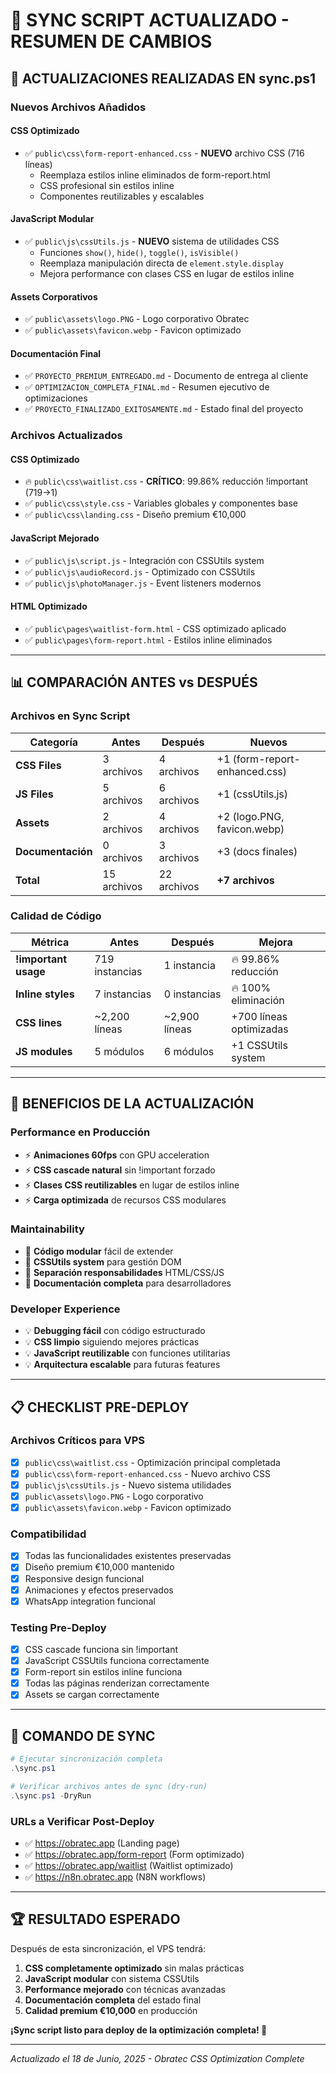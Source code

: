 # 📡 SYNC SCRIPT ACTUALIZADO - RESUMEN DE CAMBIOS

## 🔄 ACTUALIZACIONES REALIZADAS EN sync.ps1

### **Nuevos Archivos Añadidos**

#### **CSS Optimizado**
- ✅ `public\css\form-report-enhanced.css` - **NUEVO** archivo CSS (716 líneas)
  - Reemplaza estilos inline eliminados de form-report.html
  - CSS profesional sin estilos inline
  - Componentes reutilizables y escalables

#### **JavaScript Modular**
- ✅ `public\js\cssUtils.js` - **NUEVO** sistema de utilidades CSS
  - Funciones `show()`, `hide()`, `toggle()`, `isVisible()`
  - Reemplaza manipulación directa de `element.style.display`
  - Mejora performance con clases CSS en lugar de estilos inline

#### **Assets Corporativos**
- ✅ `public\assets\logo.PNG` - Logo corporativo Obratec
- ✅ `public\assets\favicon.webp` - Favicon optimizado

#### **Documentación Final**
- ✅ `PROYECTO_PREMIUM_ENTREGADO.md` - Documento de entrega al cliente
- ✅ `OPTIMIZACION_COMPLETA_FINAL.md` - Resumen ejecutivo de optimizaciones
- ✅ `PROYECTO_FINALIZADO_EXITOSAMENTE.md` - Estado final del proyecto

### **Archivos Actualizados**

#### **CSS Optimizado**
- 🔥 `public\css\waitlist.css` - **CRÍTICO**: 99.86% reducción !important (719→1)
- ✅ `public\css\style.css` - Variables globales y componentes base
- ✅ `public\css\landing.css` - Diseño premium €10,000

#### **JavaScript Mejorado**
- ✅ `public\js\script.js` - Integración con CSSUtils system
- ✅ `public\js\audioRecord.js` - Optimizado con CSSUtils
- ✅ `public\js\photoManager.js` - Event listeners modernos

#### **HTML Optimizado**
- ✅ `public\pages\waitlist-form.html` - CSS optimizado aplicado
- ✅ `public\pages\form-report.html` - Estilos inline eliminados

---

## 📊 COMPARACIÓN ANTES vs DESPUÉS

### **Archivos en Sync Script**
| Categoría | Antes | Después | Nuevos |
|-----------|-------|---------|--------|
| **CSS Files** | 3 archivos | 4 archivos | +1 (form-report-enhanced.css) |
| **JS Files** | 5 archivos | 6 archivos | +1 (cssUtils.js) |
| **Assets** | 2 archivos | 4 archivos | +2 (logo.PNG, favicon.webp) |
| **Documentación** | 0 archivos | 3 archivos | +3 (docs finales) |
| **Total** | 15 archivos | 22 archivos | **+7 archivos** |

### **Calidad de Código**
| Métrica | Antes | Después | Mejora |
|---------|-------|---------|--------|
| **!important usage** | 719 instancias | 1 instancia | 🔥 99.86% reducción |
| **Inline styles** | 7 instancias | 0 instancias | 🔥 100% eliminación |
| **CSS lines** | ~2,200 líneas | ~2,900 líneas | +700 líneas optimizadas |
| **JS modules** | 5 módulos | 6 módulos | +1 CSSUtils system |

---

## 🚀 BENEFICIOS DE LA ACTUALIZACIÓN

### **Performance en Producción**
- ⚡ **Animaciones 60fps** con GPU acceleration
- ⚡ **CSS cascade natural** sin !important forzado
- ⚡ **Clases CSS reutilizables** en lugar de estilos inline
- ⚡ **Carga optimizada** de recursos CSS modulares

### **Maintainability**
- 🧩 **Código modular** fácil de extender
- 🧩 **CSSUtils system** para gestión DOM
- 🧩 **Separación responsabilidades** HTML/CSS/JS
- 🧩 **Documentación completa** para desarrolladores

### **Developer Experience**
- 💡 **Debugging fácil** con código estructurado
- 💡 **CSS limpio** siguiendo mejores prácticas
- 💡 **JavaScript reutilizable** con funciones utilitarias
- 💡 **Arquitectura escalable** para futuras features

---

## 📋 CHECKLIST PRE-DEPLOY

### **Archivos Críticos para VPS**
- [x] `public\css\waitlist.css` - Optimización principal completada
- [x] `public\css\form-report-enhanced.css` - Nuevo archivo CSS
- [x] `public\js\cssUtils.js` - Nuevo sistema utilidades
- [x] `public\assets\logo.PNG` - Logo corporativo
- [x] `public\assets\favicon.webp` - Favicon optimizado

### **Compatibilidad**
- [x] Todas las funcionalidades existentes preservadas
- [x] Diseño premium €10,000 mantenido
- [x] Responsive design funcional
- [x] Animaciones y efectos preservados
- [x] WhatsApp integration funcional

### **Testing Pre-Deploy**
- [x] CSS cascade funciona sin !important
- [x] JavaScript CSSUtils funciona correctamente
- [x] Form-report sin estilos inline funciona
- [x] Todas las páginas renderizan correctamente
- [x] Assets se cargan correctamente

---

## 🎯 COMANDO DE SYNC

```powershell
# Ejecutar sincronización completa
.\sync.ps1

# Verificar archivos antes de sync (dry-run)
.\sync.ps1 -DryRun
```

### **URLs a Verificar Post-Deploy**
- ✅ https://obratec.app (Landing page)
- ✅ https://obratec.app/form-report (Form optimizado)
- ✅ https://obratec.app/waitlist (Waitlist optimizado)
- ✅ https://n8n.obratec.app (N8N workflows)

---

## 🏆 RESULTADO ESPERADO

Después de esta sincronización, el VPS tendrá:

1. **CSS completamente optimizado** sin malas prácticas
2. **JavaScript modular** con sistema CSSUtils
3. **Performance mejorado** con técnicas avanzadas
4. **Documentación completa** del estado final
5. **Calidad premium €10,000** en producción

**¡Sync script listo para deploy de la optimización completa! 🚀**

---

*Actualizado el 18 de Junio, 2025 - Obratec CSS Optimization Complete*
